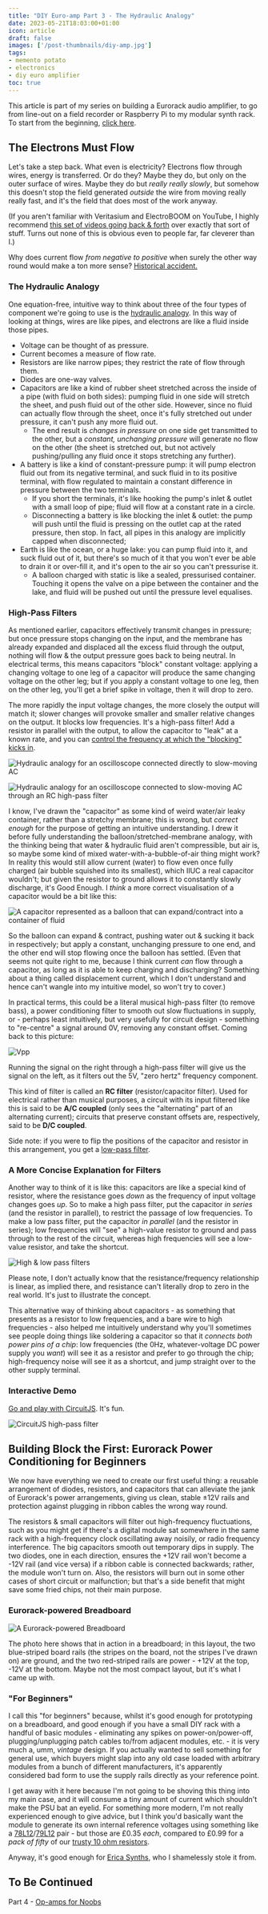 ```yaml
---
title: "DIY Euro-amp Part 3 - The Hydraulic Analogy"
date: 2023-05-21T18:03:00+01:00
icon: article
draft: false
images: ['/post-thumbnails/diy-amp.jpg']
tags:
- memento potato
- electronics
- diy euro amplifier
toc: true
---
```

This article is part of my series on building a Eurorack audio amplifier, to
go from line-out on a field recorder or Raspberry Pi to my modular synth rack.
To start from the beginning, [click here](/posts/2023-05-21-babys-first-amplifier/).

## The Electrons Must Flow

Let's take a step back. What even is electricity? Electrons flow through wires,
energy is transferred. Or do they? Maybe they do, but only on the outer surface
of wires. Maybe they do but _really really slowly_, but somehow this doesn't
stop the field generated _outside_ the wire from moving really really fast, and
it's the field that does most of the work anyway.

(If you aren't familiar with Veritasium and ElectroBOOM on YouTube, I highly
recommend [this set of videos going back & forth](https://youtube.com/playlist?list=PLQsAxLlU34zx39noDAVxQsTkAzPNMvrIh)
over exactly that sort of stuff. Turns out none of this is obvious even to
people far, far cleverer than I.)

Why does current flow _from negative to positive_ when surely the other way
round would make a ton more sense? [Historical accident.](https://xkcd.com/567/)

### The Hydraulic Analogy

One equation-free, intuitive way to think about three of the four types of
component we're going to use is the [hydraulic analogy](https://en.wikipedia.org/wiki/Hydraulic_analogy).
In this way of looking at things, wires are like pipes, and electrons are like
a fluid inside those pipes.

* Voltage can be thought of as pressure.
* Current becomes a measure of flow rate.
* Resistors are like narrow pipes; they restrict the rate of flow through them.
* Diodes are one-way valves.
* Capacitors are like a kind of rubber sheet stretched across the inside of a
  pipe (with fluid on both sides): pumping fluid in one side will stretch the
  sheet, and push fluid out of the other side. However, since no fluid can
  actually flow through the sheet, once it's fully stretched out under pressure,
  it can't push any more fluid out.
  * The end result is _changes in pressure_ on one side get transmitted to the
    other, but a _constant, unchanging pressure_ will generate no flow on
    the other (the sheet is stretched out, but not actively pushing/pulling
    any fluid once it stops stretching any further).
* A battery is like a kind of constant-pressure
  pump: it will pump electron fluid out from its negative terminal, and
  suck fluid in to its positive terminal, with flow regulated to maintain a
  constant difference in pressure between the two terminals.
  * If you short the terminals, it's like hooking the pump's inlet & outlet
    with a small loop of pipe; fluid will flow at a constant rate in a circle.
  * Disconnecting a battery is like blocking the inlet & outlet: the pump will
    push until the fluid is pressing on the outlet cap at the rated pressure,
    then stop. In fact, all pipes in this analogy are implicitly capped when
    disconnected; 
* Earth is like the ocean, or a huge lake: you can pump fluid into it, and suck
  fluid out of it, but there's so much of it that you won't ever be able to
  drain it or over-fill it, and it's open to the air so you can't pressurise it.
  * A balloon charged with static is like a sealed, pressurised container.
    Touching it opens the valve on a pipe between the container and the lake,
    and fluid will be pushed out until the pressure level equalises.

### High-Pass Filters

As mentioned earlier, capacitors effectively transmit changes in pressure; but
once pressure stops changing on the input, and the membrane has already expanded
and displaced all the excess fluid through the output, nothing will flow & the
output pressure goes back to being neutral. In electrical terms, this means
capacitors "block" constant voltage: applying a changing voltage to one leg of
a capacitor will produce the same changing voltage on the other leg; but if you
apply a constant voltage to one leg, then on the other leg, you'll get a brief
spike in voltage, then it will drop to zero.

The more rapidly the input voltage changes, the more closely the output will
match it; slower changes will provoke smaller and smaller relative changes on
the output. It blocks low frequencies. It's a high-pass filter! Add a resistor
in parallel with the output, to allow the capacitor to "leak" at a known rate,
and you can [control the frequency at which the "blocking" kicks in](http://www.learningaboutelectronics.com/Articles/High-pass-filter-calculator.php).

![Hydraulic analogy for an oscilloscope connected directly to slow-moving AC](/article-images/diy-amp/straight-coupled.gif)

![Hydraulic analogy for an oscilloscope connected to slow-moving AC through an RC high-pass filter](/article-images/diy-amp/high-pass-filter.gif)

I know, I've drawn the "capacitor" as some kind of weird water/air leaky
container, rather than a stretchy membrane; this is wrong, but _correct enough_
for the purpose of getting an intuitive understanding. I drew it before fully
understanding the balloon/stretched-membrane analogy, with the thinking being
that water & hydraulic fluid aren't compressible, but air is, so maybe some kind
of mixed water-with-a-bubble-of-air thing might work? In reality this would
still allow current (water) to flow even once fully charged (air bubble
squished into its smallest), which IIUC a real capacitor wouldn't; but given the
resistor to ground allows it to constantly slowly discharge, it's Good Enough.
I _think_ a more correct visualisation of a capacitor would be a bit like this:

![A capacitor represented as a balloon that can expand/contract into a container of fluid](/article-images/diy-amp/balloon-cap.png)

So the balloon can expand & contract, pushing water out & sucking it back in
respectively; but apply a constant, unchanging pressure to one end, and the
other end will stop flowing once the balloon has settled. (Even that seems not
quite right to me, because I think current _can_ flow through a capacitor, as
long as it is able to keep charging and discharging? Something about a thing
called displacement current, which I don't understand and hence can't wangle
into my intuitive model, so won't try to cover.)

In practical terms, this could be a literal musical high-pass filter (to remove
bass), a power conditioning filter to smooth out slow fluctuations in supply,
or - perhaps least intuitively, but very usefully for circuit design -
something to "re-centre" a signal around 0V, removing any constant offset.
Coming back to this picture:

![Vpp](/article-images/diy-amp/vpp.png)

Running the signal on the right through a high-pass filter will give us the
signal on the left, as it filters out the 5V, "zero hertz" frequency
component.

This kind of filter is called an __RC filter__ (resistor/capacitor filter).
Used for electrical rather than musical purposes, a circuit with its input
filtered like this is said to be __A/C coupled__ (only sees the "alternating"
part of an alternating current); circuits that preserve constant offsets are,
respectively, said to be __D/C coupled__.

Side note: if you were to flip the positions of the capacitor and resistor in
this arrangement, you get a [low-pass filter](http://www.learningaboutelectronics.com/Articles/Low-pass-filter-calculator.php).

### A More Concise Explanation for Filters

Another way to think of it is like this: capacitors are like a special kind of
resistor, where the resistance goes _down_ as the frequency of input voltage
changes goes _up_. So to make a high pass filter, put the capacitor _in series_
(and the resistor in parallel), to restrict the passage of low frequencies. To
make a low pass filter, put the capacitor _in parallel_ (and the resistor in
series); low frequencies will "see" a high-value resistor to ground and pass
through to the rest of the circuit, whereas high frequencies will see a
low-value resistor, and take the shortcut.

![High & low pass filters](/article-images/diy-amp/filters.png)

Please note, I don't actually know that the resistance/frequency relationship
is linear, as implied there, and resistance can't literally drop to zero in the
real world. It's just to illustrate the concept.

This alternative way of thinking about capacitors - as something that presents
as a resistor to low frequencies, and a bare wire to high frequencies - also
helped me intuitively understand why you'll sometimes see people doing things
like soldering a capacitor so that it _connects both power pins of a chip_:
low frequencies (the 0Hz, whatever-voltage DC power supply you _want_) will see
it as a resistor and prefer to go through the chip; high-frequency noise will
see it as a shortcut, and jump straight over to the other supply terminal.

### Interactive Demo

[Go and play with CircuitJS](https://tinyurl.com/295d8ndb). It's fun.

![CircuitJS high-pass filter](/article-images/diy-amp/cjs.jpg)

## Building Block the First: Eurorack Power Conditioning for Beginners

We now have everything we need to create our first useful thing: a reusable
arrangement of diodes, resistors, and capacitors that can alleviate the jank of
Eurorack's power arrangements, giving us clean, stable ±12V rails and protection
against plugging in ribbon cables the wrong way round.

The resistors & small capacitors will filter out high-frequency fluctuations,
such as you might get if there's a digital module sat somewhere in the same rack
with a high-frequency clock oscillating away noisily, or radio frequency
interference. The big capacitors smooth out temporary dips in supply. The two
diodes, one in each direction, ensures the +12V rail won't become a -12V rail
(and vice versa) if a ribbon cable is connected backwards; rather, the module
won't turn on. Also, the resistors will burn out in some other cases of short
circuit or malfunction; but that's a side benefit that might save some fried
chips, not their main purpose.

### Eurorack-powered Breadboard

![A Eurorack-powered Breadboard](/article-images/diy-amp/euro-breadboard.png)

The photo here shows that in action in a breadboard; in this layout, the two
blue-striped board rails (the stripes on the board, not the stripes I've drawn
on) are ground, and the two red-striped rails are power - +12V at the top, -12V
at the bottom. Maybe not the most compact layout, but it's what I came up with.

### "For Beginners"

I call this "for beginners" because, whilst it's good enough for prototyping on
a breadboard, and good enough if you have a small DIY rack with a handful of
basic modules - eliminating any spikes on power-on/power-off, plugging/unplugging
patch cables to/from adjacent modules, etc. - it is very much a, umm, _vintage_
design. If you actually wanted to sell something for general use, which buyers
might slap into any old case loaded with arbitrary modules from a bunch of
different manufacturers, it's apparently considered bad form to use the supply
rails directly as your reference point.

I get away with it here because I'm not going to be shoving this thing into my
main case, and it will consume a tiny amount of current which shouldn't make
the PSU bat an eyelid. For something more modern, I'm not really experienced
enough to give advice, but I think you'd basically want the module to generate
its own internal reference voltages using something like a
[78L12](https://cpc.farnell.com/on-semiconductor/mc78l12acpg/ic-v-reg-12v-78l12-to-92-3/dp/SC16644?st=78l12)/[79L12](https://cpc.farnell.com/on-semiconductor/mc79l12acpg/v-reg-12v-79l12-to-92-3/dp/SC08492?st=79l12) pair - but those are £0.35 _each_, compared to £0.99 for
a _pack of fifty_ of our [trusty 10 ohm resistors](https://cpc.farnell.com/unbranded/mf25-10r/resistor-0-25w-1-10r/dp/RE03726).

Anyway, it's good enough for [Erica Synths](https://www.ericasynths.lv/shop/diy-kits-1/mki-x-esedu-diy-system/),
who I shamelessly stole it from.

## To Be Continued

Part 4 - [Op-amps for Noobs](/posts/2023-05-21-op-amps-for-noobs/)
